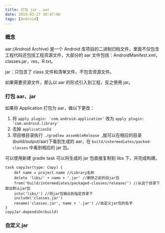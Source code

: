 ```yaml
---
title: 打包 jar 、aar
date: 2019-03-27 10:47:06
tags: [Android]
---
```


### 概念

aar:(Android Archive) 是一个 Android 库项目的二进制归档文件，里面不仅包含工程代码还包括工程资源文件，大部分的 aar 文件包括：AndroidManifest.xml，classes.jar，res，R.txt。

jar：只包含了 class 文件和清单文件，不包含资源文件。

如果需要资源文件，那么以 aar 的形式引入到工程，反之使用 jar。


### 打包 aar、jar

如果将 Application 打包为 aar，做以下更改：

1. 将 `apply plugin: 'com.android.application'` 改为 `apply plugin: 'com.android.library'`
2. 去掉 `applicationId`
3. 项目根目录执行 `./gradlew assembleRelease `,就可以在相应的目录(build/output/aar)下看到生成的 aar，在 `build/intermediates/packed-classes` 中看到相应的 jar 包。


可以使用新建 gradle task 可以将生成的 jar 包直接复制到 libs 下，并完成构建。
```
task copyJar(type: Copy) {
    def name = project.name //Library名称
    delete 'libs/' + name + '.jar' //删除之前的旧jar包
    from('build/intermediates/packaged-classes/release/') //从这个目录下取出默认jar包
    into('libs/') //将jar包输出到指定目录下
    include('classes.jar')
    rename('classes.jar', name + '.jar') //自定义jar包的名字
}
copyJar.dependsOn(build)

```


### 自定义 jar
